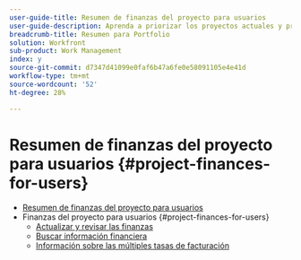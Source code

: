 ```yaml
---
user-guide-title: Resumen de finanzas del proyecto para usuarios
user-guide-description: Aprenda a priorizar los proyectos actuales y propuestos en función de su coste, valor, riesgo y alineación con los objetivos de su organización.
breadcrumb-title: Resumen para Portfolio
solution: Workfront
sub-product: Work Management
index: y
source-git-commit: d7347d41099e0faf6b47a6fe0e58091105e4e41d
workflow-type: tm+mt
source-wordcount: '52'
ht-degree: 28%

---
```




# Resumen de finanzas del proyecto para usuarios {#project-finances-for-users}

+ [Resumen de finanzas del proyecto para usuarios](overview.md)
+ Finanzas del proyecto para usuarios {#project-finances-for-users}
   + [Actualizar y revisar las finanzas](update-and-review-finances.md)
   + [Buscar información financiera](find-financial-information.md)
   + [Información sobre las múltiples tasas de facturación](multiple-billing-rates.md)


